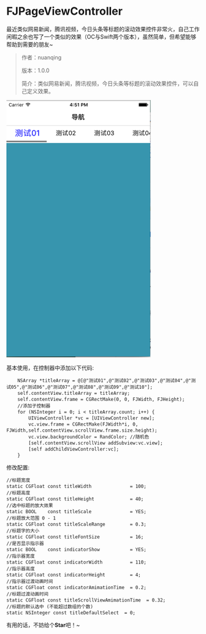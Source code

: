 # FJPageViewController
最近类似网易新闻，腾讯视频，今日头条等标题的滚动效果控件非常火，自己工作闲暇之余也写了一个类似的效果（OC与Swift两个版本），虽然简单，但希望能够帮助到需要的朋友~

>作者：nuanqing
>
>版本：1.0.0
>
>简介：类似网易新闻，腾讯视频，今日头条等标题的滚动效果控件，可以自己定义效果。
>


![效果图](https://github.com/nuanqing/FJPageViewController/blob/master/类似网易新闻标题/pageView.png)


基本使用，在控制器中添加以下代码:

```
    NSArray *titleArray = @[@"测试01",@"测试02",@"测试03",@"测试04",@"测试05",@"测试06",@"测试07",@"测试08",@"测试09",@"测试10"];
    self.contentView.titleArray = titleArray;
    self.contentView.frame = CGRectMake(0, 0, FJWidth, FJHeight);
    //添加子控制器
    for (NSInteger i = 0; i < titleArray.count; i++) {
        UIViewController *vc = [UIViewController new];
        vc.view.frame = CGRectMake(FJWidth*i, 0, FJWidth,self.contentView.scrollView.frame.size.height);
        vc.view.backgroundColor = RandColor; //随机色
        [self.contentView.scrollView addSubview:vc.view];
        [self addChildViewController:vc];
    }
```
修改配置:

```
//标题宽度
static CGFloat const titleWidth              = 100;
//标题高度
static CGFloat const titleHeight             = 40;
//选中标题的放大效果
static BOOL    const titleScale              = YES;
//标题放大范围 0 - 1
static CGFloat const titleScaleRange         = 0.3;
//标题字的大小
static CGFloat const titleFontSize           = 16;
//是否显示指示器
static BOOL    const indicatorShow           = YES;
//指示器宽度
static CGFloat const indicatorWidth          = 110;
//指示器高度
static CGFloat const indicatorHeight         = 4;
//指示器过渡动画时间
static CGFloat const indicatorAmimationTime  = 0.2;
//标题过渡动画时间
static CGFloat const titleScrollViewAmimationTime  = 0.32;
//标题的默认选中 (不能超过数组的个数)
static NSInteger const titleDefaultSelect  = 0;
```
有用的话，不妨给个**Star**吧！~
